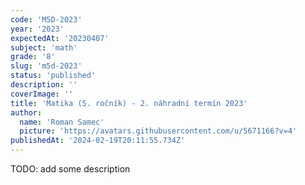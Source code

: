 ```yaml
---
code: 'M5D-2023'
year: '2023'
expectedAt: '20230407'
subject: 'math'
grade: '8'
slug: 'm5d-2023'
status: 'published'
description: ''
coverImage: ''
title: 'Matika (5. ročník) - 2. náhradní termín 2023'
author:
  name: 'Roman Samec'
  picture: 'https://avatars.githubusercontent.com/u/5671166?v=4'
publishedAt: '2024-02-19T20:11:55.734Z'
---
```


TODO: add some description